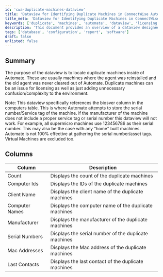 ```yaml
---
id: 'cwa-duplicate-machines-dataview'
title: 'Dataview for Identifying Duplicate Machines in ConnectWise Automate'
title_meta: 'Dataview for Identifying Duplicate Machines in ConnectWise Automate'
keywords: ['duplicate', 'machines', 'automate', 'dataview', 'licensing']
description: 'This document provides an overview of a dataview designed to locate duplicate machines within ConnectWise Automate. It explains the importance of identifying duplicates, particularly in relation to licensing issues, and outlines the limitations regarding serial number retrieval from various manufacturers.'
tags: ['database', 'configuration', 'report', 'software']
draft: false
unlisted: false
---
```

## Summary

The purpose of the dataview is to locate duplicate machines inside of Automate. These are usually machines where the agent was reinstalled and the old agent was never cleared out of Automate. Duplicate machines can be an issue for licensing as well as just adding unnecessary confusion/complexity to the environment.

Note: This dataview specifically references the biosver column in the computers table. This is where Automate attempts to store the serial number/Service tag of the machine. If the manufacturer of the machine does not include a proper service tag or serial number this dataview will not work. For example, all supermicro machines use 123456789 as their serial number. This may also be the case with any "home" built machines. Automate is not 100% effective at gathering the serial number/asset tags. Virtual Machines are excluded too.

## Columns

| Column           | Description                                         |
|------------------|-----------------------------------------------------|
| Count            | Displays the count of the duplicate machines        |
| Computer Ids     | Displays the IDs of the duplicate machines          |
| Client Name      | Displays the client name of the duplicate machines   |
| Computer Names   | Displays the computer name of the duplicate machines |
| Manufacturer     | Displays the manufacturer of the duplicate machines  |
| Serial Numbers    | Displays the serial number of the duplicate machines  |
| Mac Addresses    | Displays the Mac address of the duplicate machines   |
| Last Contacts    | Displays the last contact of the duplicate machines  |



